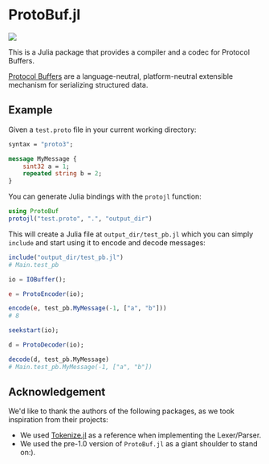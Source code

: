 # ProtoBuf.jl

[![][docs-dev-img]][docs-dev-url]

This is a Julia package that provides a compiler and a codec for Protocol Buffers.

[Protocol Buffers](https://developers.google.com/protocol-buffers) are a language-neutral, platform-neutral extensible mechanism for serializing structured data.

## Example

Given a `test.proto` file in your current working directory:
```protobuf
syntax = "proto3";

message MyMessage {
    sint32 a = 1;
    repeated string b = 2;
}
```
You can generate Julia bindings with the `protojl` function:
```julia
using ProtoBuf
protojl("test.proto", ".", "output_dir")
```

This will create a Julia file at `output_dir/test_pb.jl` which you can simply `include` and start using it to encode and decode messages:

```julia
include("output_dir/test_pb.jl")
# Main.test_pb

io = IOBuffer();

e = ProtoEncoder(io);

encode(e, test_pb.MyMessage(-1, ["a", "b"]))
# 8

seekstart(io);

d = ProtoDecoder(io);

decode(d, test_pb.MyMessage)
# Main.test_pb.MyMessage(-1, ["a", "b"])
```
## Acknowledgement

We'd like to thank the authors of the following packages, as we took inspiration from their projects:

* We used [Tokenize.jl](https://github.com/JuliaLang/Tokenize.jl) as a reference when implementing the Lexer/Parser.
* We used the pre-1.0 version of `ProtoBuf.jl` as a giant shoulder to stand on:).

[docs-dev-img]: https://img.shields.io/badge/docs-dev-blue.svg
[docs-dev-url]: https://drvi.github.io/ProtoBuf.jl/dev/